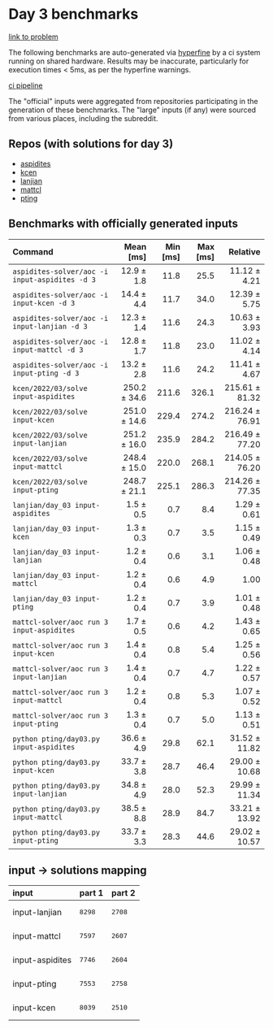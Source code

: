# Day 3 benchmarks

[link to problem](http://adventofcode.com/2022/day/3)

The following benchmarks are auto-generated via [hyperfine](https://github.com/sharkdp/hyperfine) by a ci system running on shared hardware. Results may be inaccurate, particularly for execution times < 5ms, as per the hyperfine warnings.

[ci pipeline](http://ci.papercode.net:8080/teams/aoc2022/pipelines/aoc-compare-2022)

The "official" inputs were aggregated from repositories participating in the generation of these benchmarks. The "large" inputs (if any) were sourced from various places, including the subreddit.

## Repos (with solutions for day 3)


- [aspidites](https://github.com/aspidites/aoc2022)
- [kcen](https://github.com/kcen/AdventOfCode)
- [lanjian](https://github.com/LanJian/aoc-2022)
- [mattcl](https://github.com/mattcl/aoc2022)
- [pting](https://github.com/pting/aoc2022)

## Benchmarks with officially generated inputs
| Command | Mean [ms] | Min [ms] | Max [ms] | Relative |
|:---|---:|---:|---:|---:|
| `aspidites-solver/aoc -i input-aspidites -d 3` | 12.9 ± 1.8 | 11.8 | 25.5 | 11.12 ± 4.21 |
| `aspidites-solver/aoc -i input-kcen -d 3` | 14.4 ± 4.4 | 11.7 | 34.0 | 12.39 ± 5.75 |
| `aspidites-solver/aoc -i input-lanjian -d 3` | 12.3 ± 1.4 | 11.6 | 24.3 | 10.63 ± 3.93 |
| `aspidites-solver/aoc -i input-mattcl -d 3` | 12.8 ± 1.7 | 11.8 | 23.0 | 11.02 ± 4.14 |
| `aspidites-solver/aoc -i input-pting -d 3` | 13.2 ± 2.8 | 11.6 | 24.2 | 11.41 ± 4.67 |
| `kcen/2022/03/solve input-aspidites` | 250.2 ± 34.6 | 211.6 | 326.1 | 215.61 ± 81.32 |
| `kcen/2022/03/solve input-kcen` | 251.0 ± 14.6 | 229.4 | 274.2 | 216.24 ± 76.91 |
| `kcen/2022/03/solve input-lanjian` | 251.2 ± 16.0 | 235.9 | 284.2 | 216.49 ± 77.20 |
| `kcen/2022/03/solve input-mattcl` | 248.4 ± 15.0 | 220.0 | 268.1 | 214.05 ± 76.20 |
| `kcen/2022/03/solve input-pting` | 248.7 ± 21.1 | 225.1 | 286.3 | 214.26 ± 77.35 |
| `lanjian/day_03 input-aspidites` | 1.5 ± 0.5 | 0.7 | 8.4 | 1.29 ± 0.61 |
| `lanjian/day_03 input-kcen` | 1.3 ± 0.3 | 0.7 | 3.5 | 1.15 ± 0.49 |
| `lanjian/day_03 input-lanjian` | 1.2 ± 0.4 | 0.6 | 3.1 | 1.06 ± 0.48 |
| `lanjian/day_03 input-mattcl` | 1.2 ± 0.4 | 0.6 | 4.9 | 1.00 |
| `lanjian/day_03 input-pting` | 1.2 ± 0.4 | 0.7 | 3.9 | 1.01 ± 0.48 |
| `mattcl-solver/aoc run 3 input-aspidites` | 1.7 ± 0.5 | 0.6 | 4.2 | 1.43 ± 0.65 |
| `mattcl-solver/aoc run 3 input-kcen` | 1.4 ± 0.4 | 0.8 | 5.4 | 1.25 ± 0.56 |
| `mattcl-solver/aoc run 3 input-lanjian` | 1.4 ± 0.4 | 0.7 | 4.7 | 1.22 ± 0.57 |
| `mattcl-solver/aoc run 3 input-mattcl` | 1.2 ± 0.4 | 0.8 | 5.3 | 1.07 ± 0.52 |
| `mattcl-solver/aoc run 3 input-pting` | 1.3 ± 0.4 | 0.7 | 5.0 | 1.13 ± 0.51 |
| `python pting/day03.py input-aspidites` | 36.6 ± 4.9 | 29.8 | 62.1 | 31.52 ± 11.82 |
| `python pting/day03.py input-kcen` | 33.7 ± 3.8 | 28.7 | 46.4 | 29.00 ± 10.68 |
| `python pting/day03.py input-lanjian` | 34.8 ± 4.9 | 28.0 | 52.3 | 29.99 ± 11.34 |
| `python pting/day03.py input-mattcl` | 38.5 ± 8.8 | 28.9 | 84.7 | 33.21 ± 13.92 |
| `python pting/day03.py input-pting` | 33.7 ± 3.3 | 28.3 | 44.6 | 29.02 ± 10.57 |

## input -> solutions mapping
|input|part 1|part 2|
|:---|:---|:---|
|input-lanjian|<pre>8298</pre>|<pre>2708</pre>|
|input-mattcl|<pre>7597</pre>|<pre>2607</pre>|
|input-aspidites|<pre>7746</pre>|<pre>2604</pre>|
|input-pting|<pre>7553</pre>|<pre>2758</pre>|
|input-kcen|<pre>8039</pre>|<pre>2510</pre>|
